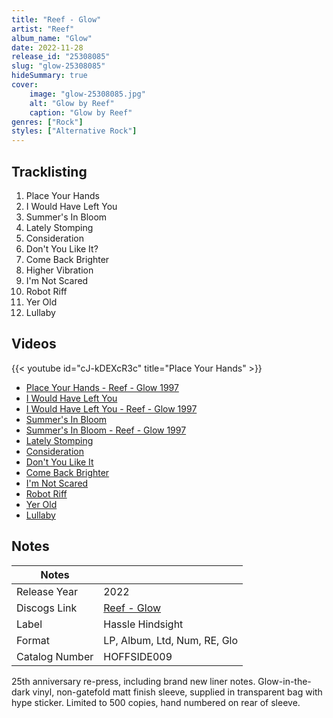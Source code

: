 ```yaml
---
title: "Reef - Glow"
artist: "Reef"
album_name: "Glow"
date: 2022-11-28
release_id: "25308085"
slug: "glow-25308085"
hideSummary: true
cover:
    image: "glow-25308085.jpg"
    alt: "Glow by Reef"
    caption: "Glow by Reef"
genres: ["Rock"]
styles: ["Alternative Rock"]
---
```


## Tracklisting
1. Place Your Hands
2. I Would Have Left You
3. Summer's In Bloom
4. Lately Stomping
5. Consideration
6. Don't You Like It?
7. Come Back Brighter
8. Higher Vibration
9. I'm Not Scared
10. Robot Riff
11. Yer Old
12. Lullaby

## Videos
{{< youtube id="cJ-kDEXcR3c" title="Place Your Hands" >}}
- [Place Your Hands -  Reef -  Glow 1997](https://www.youtube.com/watch?v=e0iN7Mg73pQ)
- [I Would Have Left You](https://www.youtube.com/watch?v=5QCEmbvrawY)
- [I Would Have Left You  - Reef -  Glow 1997](https://www.youtube.com/watch?v=4GgTuTU0PqY)
- [Summer's In Bloom](https://www.youtube.com/watch?v=RLxhXi0Bzdg)
- [Summer's In Bloom -  Reef -  Glow 1997](https://www.youtube.com/watch?v=kc5DhwC5flI)
- [Lately Stomping](https://www.youtube.com/watch?v=ZLn3kpmgmzI)
- [Consideration](https://www.youtube.com/watch?v=xGl5TPSYDYM)
- [Don't You Like It](https://www.youtube.com/watch?v=m5h-lT-NY7M)
- [Come Back Brighter](https://www.youtube.com/watch?v=V49f3KttyZ8)
- [I'm Not Scared](https://www.youtube.com/watch?v=eDBj6-x5joM)
- [Robot Riff](https://www.youtube.com/watch?v=Lmny-IhbJPg)
- [Yer Old](https://www.youtube.com/watch?v=Eugzm7Q7Tvs)
- [Lullaby](https://www.youtube.com/watch?v=dSS4uoDEVBM)


## Notes

| Notes          |             |
| ---------------| ----------- |
| Release Year   | 2022 |
| Discogs Link   | [Reef - Glow](https://www.discogs.com/release/25308085-Reef-Glow) |
| Label          | Hassle Hindsight |
| Format         | LP, Album, Ltd, Num, RE, Glo |
| Catalog Number | HOFFSIDE009 |

25th anniversary re-press, including brand new liner notes. Glow-in-the-dark vinyl, non-gatefold matt finish sleeve, supplied in transparent bag with hype sticker. Limited to 500 copies, hand numbered on rear of sleeve.

